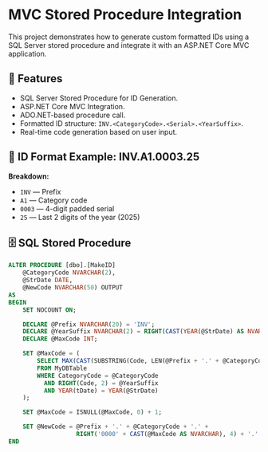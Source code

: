 # MVC Stored Procedure Integration

This project demonstrates how to generate custom formatted IDs using a SQL Server stored procedure and integrate it with an ASP.NET Core MVC application.

## 📌 Features

- SQL Server Stored Procedure for ID Generation.
- ASP.NET Core MVC Integration.
- ADO.NET-based procedure call.
- Formatted ID structure: `INV.<CategoryCode>.<Serial>.<YearSuffix>`.
- Real-time code generation based on user input.

## 📐 ID Format Example: INV.A1.0003.25


**Breakdown:**
- `INV` — Prefix
- `A1` — Category code
- `0003` — 4-digit padded serial
- `25` — Last 2 digits of the year (2025)

## 🗄️ SQL Stored Procedure

```sql
ALTER PROCEDURE [dbo].[MakeID]
    @CategoryCode NVARCHAR(2),
    @StrDate DATE,
    @NewCode NVARCHAR(50) OUTPUT
AS
BEGIN
    SET NOCOUNT ON;

    DECLARE @Prefix NVARCHAR(20) = 'INV';
    DECLARE @YearSuffix NVARCHAR(2) = RIGHT(CAST(YEAR(@StrDate) AS NVARCHAR), 2);
    DECLARE @MaxCode INT;

    SET @MaxCode = (
        SELECT MAX(CAST(SUBSTRING(Code, LEN(@Prefix + '.' + @CategoryCode) + 2, 4) AS INT))
        FROM MyDBTable
        WHERE CategoryCode = @CategoryCode
          AND RIGHT(Code, 2) = @YearSuffix
          AND YEAR(tDate) = YEAR(@StrDate)
    );

    SET @MaxCode = ISNULL(@MaxCode, 0) + 1;

    SET @NewCode = @Prefix + '.' + @CategoryCode + '.' +
                   RIGHT('0000' + CAST(@MaxCode AS NVARCHAR), 4) + '.' + @YearSuffix;
END


